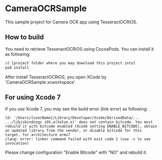 # CameraOCRSample

This sample project for Camera OCR app using TesseractOCRiOS.

## How to build

You need to retrieve TesseractOCRiOS using CocoaPods. You can install it as following:

```bash
cd [project folder where you may download this project into]
pod install
```

After install TesseractOCRiOS, you open XCode by 'CameraOCRSample.xcworkspace'.

## For using Xcode 7

If you use Xcode 7, you may see the build error (link error) as following:

```
ld: '/Users/[userName]/Library/Developer/Xcode/DerivedData/... .../libjsbindings iOS.a(Value.o)' does not contain bitcode. You must rebuild it with bitcode enabled (Xcode setting ENABLE_BITCODE), obtain an updated library from the vendor, or disable bitcode for this target. for architecture armv7
clang: error: linker command failed with exit code 1 (use -v to see invocation)
```

Please change configuration "Enable Bitcode" with "NO" and rebuild it.
